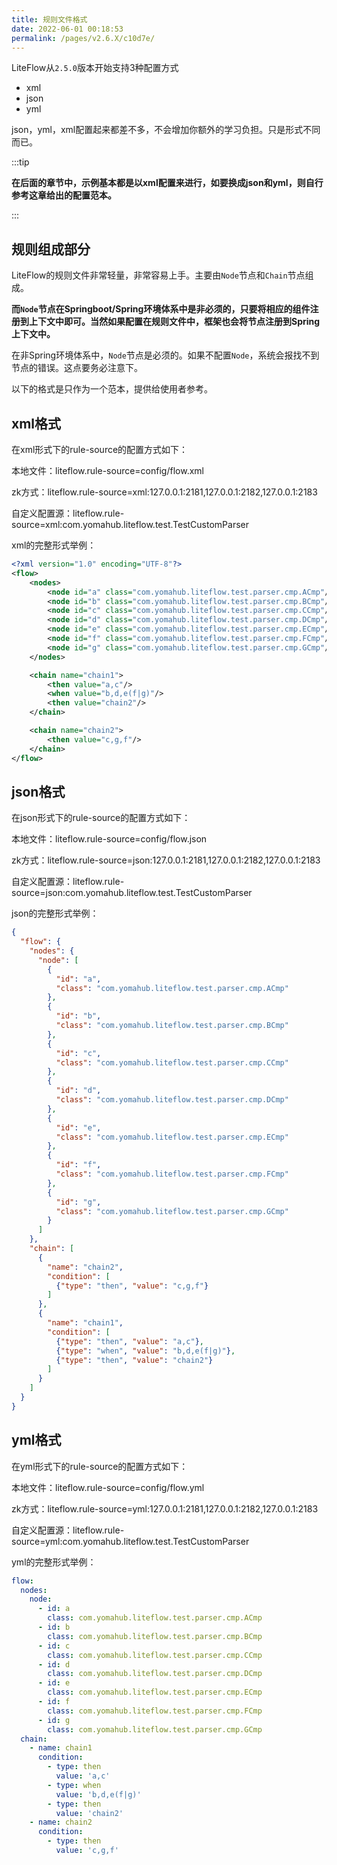 ```yaml
---
title: 规则文件格式
date: 2022-06-01 00:18:53
permalink: /pages/v2.6.X/c10d7e/
---
```


LiteFlow从`2.5.0`版本开始支持3种配置方式
- xml
- json
- yml

json，yml，xml配置起来都差不多，不会增加你额外的学习负担。只是形式不同而已。

:::tip

**在后面的章节中，示例基本都是以xml配置来进行，如要换成json和yml，则自行参考这章给出的配置范本。**

:::



## 规则组成部分

LiteFlow的规则文件非常轻量，非常容易上手。主要由`Node`节点和`Chain`节点组成。

**而`Node`节点在Springboot/Spring环境体系中是非必须的，只要将相应的组件注册到上下文中即可。当然如果配置在规则文件中，框架也会将节点注册到Spring上下文中。**



在非Spring环境体系中，`Node`节点是必须的。如果不配置`Node`，系统会报找不到节点的错误。这点要务必注意下。



以下的格式是只作为一个范本，提供给使用者参考。



## xml格式
在xml形式下的rule-source的配置方式如下：

本地文件：liteflow.rule-source=config/flow.xml

zk方式：liteflow.rule-source=xml:127.0.0.1:2181,127.0.0.1:2182,127.0.0.1:2183

自定义配置源：liteflow.rule-source=xml:com.yomahub.liteflow.test.TestCustomParser


xml的完整形式举例：
```xml
<?xml version="1.0" encoding="UTF-8"?>
<flow>
    <nodes>
        <node id="a" class="com.yomahub.liteflow.test.parser.cmp.ACmp"/>
        <node id="b" class="com.yomahub.liteflow.test.parser.cmp.BCmp"/>
        <node id="c" class="com.yomahub.liteflow.test.parser.cmp.CCmp"/>
        <node id="d" class="com.yomahub.liteflow.test.parser.cmp.DCmp"/>
        <node id="e" class="com.yomahub.liteflow.test.parser.cmp.ECmp"/>
        <node id="f" class="com.yomahub.liteflow.test.parser.cmp.FCmp"/>
        <node id="g" class="com.yomahub.liteflow.test.parser.cmp.GCmp"/>
    </nodes>

    <chain name="chain1">
        <then value="a,c"/>
        <when value="b,d,e(f|g)"/>
        <then value="chain2"/>
    </chain>

    <chain name="chain2">
        <then value="c,g,f"/>
    </chain>
</flow>
```

## json格式

在json形式下的rule-source的配置方式如下：

本地文件：liteflow.rule-source=config/flow.json

zk方式：liteflow.rule-source=json:127.0.0.1:2181,127.0.0.1:2182,127.0.0.1:2183

自定义配置源：liteflow.rule-source=json:com.yomahub.liteflow.test.TestCustomParser

json的完整形式举例：

```json
{
  "flow": {
    "nodes": {
      "node": [
        {
          "id": "a",
          "class": "com.yomahub.liteflow.test.parser.cmp.ACmp"
        },
        {
          "id": "b",
          "class": "com.yomahub.liteflow.test.parser.cmp.BCmp"
        },
        {
          "id": "c",
          "class": "com.yomahub.liteflow.test.parser.cmp.CCmp"
        },
        {
          "id": "d",
          "class": "com.yomahub.liteflow.test.parser.cmp.DCmp"
        },
        {
          "id": "e",
          "class": "com.yomahub.liteflow.test.parser.cmp.ECmp"
        },
        {
          "id": "f",
          "class": "com.yomahub.liteflow.test.parser.cmp.FCmp"
        },
        {
          "id": "g",
          "class": "com.yomahub.liteflow.test.parser.cmp.GCmp"
        }
      ]
    },
    "chain": [
      {
        "name": "chain2",
        "condition": [
          {"type": "then", "value": "c,g,f"}
        ]
      },
      {
        "name": "chain1",
        "condition": [
          {"type": "then", "value": "a,c"},
          {"type": "when", "value": "b,d,e(f|g)"},
          {"type": "then", "value": "chain2"}
        ]
      }
    ]
  }
}
```

## yml格式

在yml形式下的rule-source的配置方式如下：

本地文件：liteflow.rule-source=config/flow.yml

zk方式：liteflow.rule-source=yml:127.0.0.1:2181,127.0.0.1:2182,127.0.0.1:2183

自定义配置源：liteflow.rule-source=yml:com.yomahub.liteflow.test.TestCustomParser


yml的完整形式举例：

```yaml
flow:
  nodes:
    node:
      - id: a
        class: com.yomahub.liteflow.test.parser.cmp.ACmp
      - id: b
        class: com.yomahub.liteflow.test.parser.cmp.BCmp
      - id: c
        class: com.yomahub.liteflow.test.parser.cmp.CCmp
      - id: d
        class: com.yomahub.liteflow.test.parser.cmp.DCmp
      - id: e
        class: com.yomahub.liteflow.test.parser.cmp.ECmp
      - id: f
        class: com.yomahub.liteflow.test.parser.cmp.FCmp
      - id: g
        class: com.yomahub.liteflow.test.parser.cmp.GCmp
  chain:
    - name: chain1
      condition:
        - type: then
          value: 'a,c'
        - type: when
          value: 'b,d,e(f|g)'
        - type: then
          value: 'chain2'
    - name: chain2
      condition:
        - type: then
          value: 'c,g,f'

```